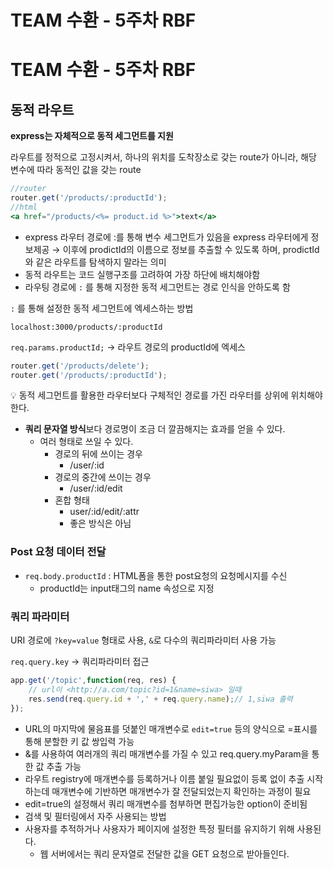 # TEAM 수환 - 5주차 RBF
# TEAM 수환 - 5주차 RBF
## 동적 라우트

**express는 자체적으로 동적 세그먼트를 지원**

라우트를 정적으로 고정시켜서, 하나의 위치를 도착장소로 갖는 route가 아니라, 해당 변수에 따라 동적인 값을 갖는 route

```jsx
//router
router.get('/products/:productId');
//html
<a href="/products/<%= product.id %>">text</a>
```

- express 라우터 경로에 :를 통해 변수 세그먼트가 있음을 express 라우터에게 정보제공
→ 이후에 prodictId의 이름으로 정보를 추출할 수 있도록 하며, prodictId와 같은 라우트를 탐색하지 말라는 의미
- 동적 라우트는 코드 실행구조를 고려하여 가장 하단에 배치해야함
- 라우팅 경로에 `:` 를 통해 지정한 동적 세그먼트는 경로 인식을 안하도록 함

`:` 를 통해 설정한 동적 세그먼트에 엑세스하는 방법

`localhost:3000/products/:productId`

`req.params.productId;` → 라우트 경로의 productId에 엑세스

```jsx
router.get('/products/delete');
router.get('/products/:productId');
```

<aside>
💡 동적 세그먼트를 활용한 라우터보다 구체적인 경로를 가진 라우터를 상위에 위치해야 한다.

</aside>

- **쿼리 문자열 방식**보다 경로명이 조금 더 깔끔해지는 효과를 얻을 수 있다.
    - 여러 형태로 쓰일 수 있다.
        - 경로의 뒤에 쓰이는 경우
            - /user/:id
        - 경로의 중간에 쓰이는 경우
            - /user/:id/edit
        - 혼합 형태
            - user/:id/edit/:attr
            - 좋은 방식은 아님

### Post 요청 데이터 전달

- `req.body.productId` : HTML폼을 통한 post요청의 요청메시지를 수신
    - productId는 input태그의 name 속성으로 지정

### 쿼리 파라미터

URI 경로에 `?key=value` 형태로 사용, `&`로 다수의 쿼리파라미터 사용 가능

`req.query.key` → 쿼리파라미터 접근

```jsx
app.get('/topic',function(req, res) {
	// url이 <http://a.com/topic?id=1&name=siwa> 일때
	res.send(req.query.id + ',' + req.query.name);// 1,siwa 출력
});
```

- URL의 마지막에 물음표를 덧붙인 매개변수로 `edit=true` 등의 양식으로 =표시를 통해 분할한 키 값 쌍입력 가능
- &를 사용하여 여러개의 쿼리 매개변수를 가질 수 있고 req.query.myParam을 통한 값 추출 가능
- 라우트 registry에 매개변수를 등록하거나 이름 붙일 필요없이 등록 없이 추출 시작하는데 매개변수에 기반하면 매개변수가 잘 전달되었는지 확인하는 과정이 필요
- edit=true의 설정해서 쿼리 매개변수를 첨부하면 편집가능한 option이 준비됨
- 검색 및 필터링에서 자주 사용되는 방법
- 사용자를 추적하거나 사용자가 페이지에 설정한 특정 필터를 유지하기 위해 사용된다.
    - 웹 서버에서는 쿼리 문자열로 전달한 값을 GET 요청으로 받아들인다.